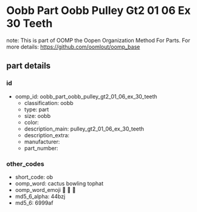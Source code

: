 # Oobb Part Oobb Pulley Gt2 01 06 Ex 30 Teeth  

note: This is part of OOMP the Oopen Organization Method For Parts. For more details: https://github.com/oomlout/oomp_base

##  part details





### id
* oomp_id: oobb_part_oobb_pulley_gt2_01_06_ex_30_teeth
  * classification: oobb
  * type: part
  * size: oobb
  * color: 
  * description_main: pulley_gt2_01_06_ex_30_teeth
  * description_extra: 
  * manufacturer: 
  * part_number: 

### other_codes
* short_code: ob
* oomp_word: cactus bowling tophat
* oomp_word_emoji :cactus: :bowling: :tophat:
* md5_6_alpha: 44bzj
* md5_6: 6999af